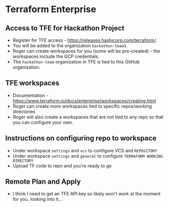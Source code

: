 

# Terraform Enterprise

## Access to TFE for Hackathon Project

* Register for TFE access - https://releases.hashicorp.com/terraform/. 
* You will be added to the organization `hackathon-team3`.
* Roger can create workspaces for you (some will be pre-created) - the workspaces include the GCP credentials.
* The `hackathon-team` organization in TFE is tied to this GitHub organization.

## TFE workspaces 

* Documentation - https://www.terraform.io/docs/enterprise/workspaces/creating.html
* Roger can create more workspaces tied to specific repos/working directories
* Roger will also create a workspaces that are not tied to any repo so that you can configure your own.

## Instructions on configuring repo to workspace

* Under workspace `settings` and `vcs` to configure VCS and `REPOSITORY`
* Under workspace `settings` and `general` to configure `TERRAFORM WORKING DIRECTORY`
* Upload TF code to repo and you're ready to go

## Remote Plan and Apply

* I think I need to get an TFE API key so likely won't work at the moment for you. looking into it...
